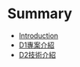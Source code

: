 # Summary

* [Introduction](README.md)
* [D1專案介紹](./articles/d1intro.md)
* [D2技術介紹](./articles/d2stack.md)
<!-- * [D3系統設計](./articles/d3-design.md) -->